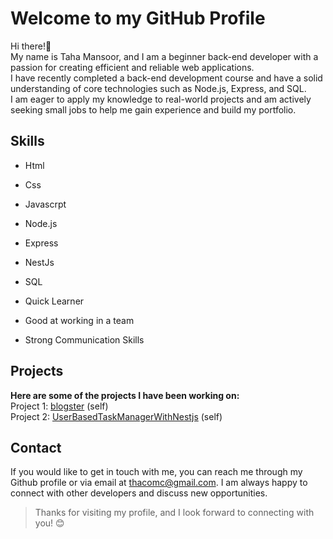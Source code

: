 # Welcome to my GitHub Profile
Hi there!:wave: <br/> My name is Taha Mansoor, and I am a beginner back-end developer with a passion for creating efficient and reliable web applications.
<br/>
I have recently completed a back-end development course and have a solid understanding of core technologies such as Node.js, Express, and SQL.
<br/>
I am eager to apply my knowledge to real-world projects and am actively seeking small jobs to help me gain experience and build my portfolio.
## Skills
- Html
* Css
+ Javascrpt
- Node.js
* Express
- NestJs
* SQL
+ Quick Learner
- Good at working in a team
* Strong Communication Skills

## Projects
<b/>Here are some of the projects I have been working on:</b>
<br/>
Project 1:   [blogster](https://github.com/tahamansoor/blogster) (self)
<br/>
Project 2:  [UserBasedTaskManagerWithNestjs](https://github.com/tahamansoor/UserBasedTaskManagerWithNestjs) (self)
## Contact
If you would like to get in touch with me, you can reach me through my Github profile or via email at thacomc@gmail.com. I am always happy to connect with other developers and discuss new opportunities.

>Thanks for visiting my profile, and I look forward to connecting with you! :blush:

<!---
tahamansoor/tahamansoor is a ✨ special ✨ repository because its `README.md` (this file) appears on your GitHub profile.
You can click the Preview link to take a look at your changes.
--->
